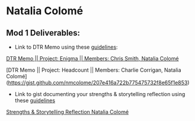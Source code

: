 # Natalia Colomé


## Mod 1 Deliverables:
* Link to DTR Memo using these [guidelines](https://github.com/turingschool/career-development-curriculum/blob/master/module_one/dtr_guidelines_memo.md): 

[DTR Memo || Project: Enigma || Members: Chris Smith, Natalia Colomé](https://gist.github.com/nmcolome/34ec74afff1552ec637b010428852695)

[DTR Memo || Project: Headcount || Members: Charlie Corrigan, Natalia Colomé]
(https://gist.github.com/nmcolome/207e416a722b775475732f8e65f1e853)


* Link to gist documenting your strengths & storytelling reflection using these [guidelines](https://github.com/turingschool/career-development-curriculum/blob/master/module_one/strengths_storytelling_reflection.md)

[Strengths & Storytelling Reflection Natalia Colomé](https://gist.github.com/nmcolome/e06455316a11cacb1e80ac5894924fe6)
